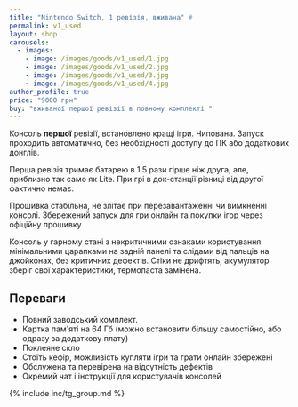 ```yaml
---
title: "Nintendo Switch, 1 ревізія, вживана" #
permalink: v1_used
layout: shop
carousels:
  - images: 
    - image: /images/goods/v1_used/1.jpg
    - image: /images/goods/v1_used/2.jpg
    - image: /images/goods/v1_used/3.jpg
    - image: /images/goods/v1_used/4.jpg
author_profile: true
price: "9000 грн"
buy: "вживаної першої ревізії в повному комплекті "
---
```


Консоль **першої** ревізії, встановлено кращі ігри. Чипована. Запуск проходить автоматично, без необхідності доступу до ПК або додаткових донглів.

Перша ревізія тримає батарею в 1.5 рази гірше ніж друга, але, приблизно так само як Lite. При грі в док-станції різниці від другої фактично немає. 

Прошивка стабільна, не злітає при перезавантаженні чи вимкненні консолі. Збережений запуск для гри онлайн та покупки ігор через офіційну прошивку

Консоль у гарному стані з некритичними ознаками користування: мінімальними царапками на задній панелі та слідами від пальців на джойконах, без критичних дефектів. Стіки не дрифтять, акумулятор зберіг свої характеристики, термопаста замінена.

## Переваги
- Повний заводський комплект.
- Картка пам'яті на 64 Гб (можно встановити більшу самостійно, або одразу за додаткову плату)
- Поклеяне скло
- Стоїть кефір, можливість купляти ігри та грати онлайн збережені
- Обслужена та перевірена на відсутність дефектів
- Окремий чат і інструкції для користувачів консолей

{% include inc/tg_group.md %}